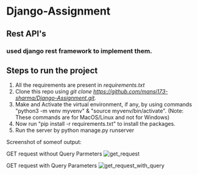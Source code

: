 # Django-Assignment
## Rest API's


### used django rest framework to implement them.

## Steps to run the project
1. All the requirements are present in *requirements.txt*
2. Clone this repo using *git clone https://github.com/mansi173-sharma/Django-Assignment.git*.
3. Make and Activate the virtual environment, if any, by using commands "python3 -m venv myvenv" & "source myvenv/bin/activate". (Note: These commands are for MacOS/Linux and not for Windows)
4. Now run "pip install -r requirements.txt" to install the packages.
5. Run the server by python manage.py runserver

Screenshot of someof output:

GET request without Query Parmeters
![get_request](https://github.com/mansi173-sharma/Django-Assignment/blob/main/users-get-request-without-query.jpg?raw=true)


GET request with Query Parameters
![get_request_with_query](https://github.com/mansi173-sharma/Django-Assignment/blob/main/users-get-request-with-query.jpg?raw=true)
